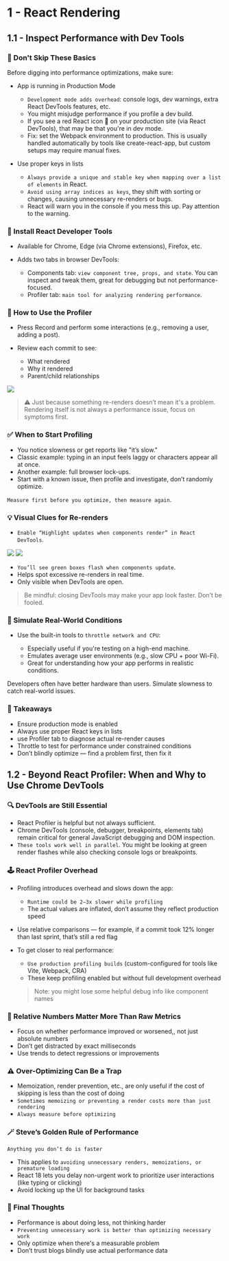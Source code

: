 # 1 - React Rendering

## 1.1 - Inspect Performance with Dev Tools

### 🚫 Don't Skip These Basics

Before digging into performance optimizations, make sure:

- App is running in Production Mode

  - `Development mode adds overhead`: console logs, dev warnings, extra React DevTools features, etc.
  - You might misjudge performance if you profile a dev build.
  - If you see a red React icon 🔴 on your production site (via React DevTools), that may be that you're in dev mode.
  - Fix: set the Webpack environment to production. This is usually handled automatically by tools like create-react-app, but custom setups may require manual fixes.

- Use proper keys in lists

  - `Always provide a unique and stable key when mapping over a list of elements` in React.
  - `Avoid using array indices as keys`, they shift with sorting or changes, causing unnecessary re-renders or bugs.
  - React will warn you in the console if you mess this up. Pay attention to the warning.

### 🔧 Install React Developer Tools

- Available for Chrome, Edge (via Chrome extensions), Firefox, etc.
- Adds two tabs in browser DevTools:

  - Components tab: `view component tree, props, and state`. You can inspect and tweak them, great for debugging but not performance-focused.
  - Profiler tab: `main tool for analyzing rendering performance`.

### 🎥 How to Use the Profiler

- Press Record and perform some interactions (e.g., removing a user, adding a post).
- Review each commit to see:

  - What rendered
  - Why it rendered
  - Parent/child relationships

![](https://i.imgur.com/F9rybFB.png)

> ⚠️ Just because something re-renders doesn’t mean it's a problem.
> Rendering itself is not always a performance issue, focus on symptoms first.

### ✅ When to Start Profiling

- You notice slowness or get reports like "it’s slow."
- Classic example: typing in an input feels laggy or characters appear all at once.
- Another example: full browser lock-ups.
- Start with a known issue, then profile and investigate, don’t randomly optimize.

`Measure first before you optimize, then measure again`.

### 💡 Visual Clues for Re-renders

- `Enable “Highlight updates when components render” in React DevTools`.

![](https://i.imgur.com/42EN5iz.png)
![](https://i.imgur.com/HUXZ8i4.png)

- `You’ll see green boxes flash when components update`.
- Helps spot excessive re-renders in real time.
- Only visible when DevTools are open.

> Be mindful: closing DevTools may make your app look faster. Don’t be fooled.

### 🧪 Simulate Real-World Conditions

- Use the built-in tools to `throttle network and CPU`:

  - Especially useful if you're testing on a high-end machine.
  - Emulates average user environments (e.g., slow CPU + poor Wi-Fi).
  - Great for understanding how your app performs in realistic conditions.

Developers often have better hardware than users. Simulate slowness to catch real-world issues.

### 🧠 Takeaways

- Ensure production mode is enabled
- Always use proper React keys in lists
- use Profiler tab to diagnose actual re-render causes
- Throttle to test for performance under constrained conditions
- Don’t blindly optimize — find a problem first, then fix it

## 1.2 - Beyond React Profiler: When and Why to Use Chrome DevTools

### 🔍 DevTools are Still Essential

- React Profiler is helpful but not always sufficient.
- Chrome DevTools (console, debugger, breakpoints, elements tab) remain critical for general JavaScript debugging and DOM inspection.
- `These tools work well in parallel`. You might be looking at green render flashes while also checking console logs or breakpoints.

### 🕹️ React Profiler Overhead

- Profiling introduces overhead and slows down the app:

  - `Runtime could be 2–3x slower while profiling`
  - The actual values are inflated, don’t assume they reflect production speed

- Use relative comparisons — for example, if a commit took 12% longer than last sprint, that’s still a red flag
- To get closer to real performance:

  - `Use production profiling builds` (custom-configured for tools like Vite, Webpack, CRA)
  - These keep profiling enabled but without full development overhead

  > Note: you might lose some helpful debug info like component names

### 📐 Relative Numbers Matter More Than Raw Metrics

- Focus on whether performance improved or worsened,, not just absolute numbers
- Don’t get distracted by exact milliseconds
- Use trends to detect regressions or improvements

### ⚠️ Over-Optimizing Can Be a Trap

- Memoization, render prevention, etc., are only useful if the cost of skipping is less than the cost of doing
- `Sometimes memoizing or preventing a render costs more than just rendering`
- `Always measure before optimizing`

### 🪄 Steve’s Golden Rule of Performance

`Anything you don’t do is faster`

- This applies to `avoiding unnecessary renders, memoizations, or premature loading`
- React 18 lets you delay non-urgent work to prioritize user interactions (like typing or clicking)
- Avoid locking up the UI for background tasks

### 🧠 Final Thoughts

- Performance is about doing less, not thinking harder
- `Preventing unnecessary work is better than optimizing necessary work`
- Only optimize when there's a measurable problem
- Don’t trust blogs blindly use actual performance data
